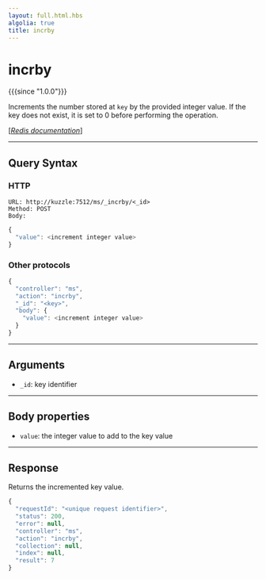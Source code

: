 ```yaml
---
layout: full.html.hbs
algolia: true
title: incrby
---
```


# incrby

{{{since "1.0.0"}}}

Increments the number stored at `key` by the provided integer value. If the key does not exist, it is set to 0 before performing the operation.

[[_Redis documentation_]](https://redis.io/commands/incrby)

---

## Query Syntax

### HTTP

```http
URL: http://kuzzle:7512/ms/_incrby/<_id>
Method: POST  
Body:
```

```js
{
  "value": <increment integer value>
}
```

### Other protocols

```js
{
  "controller": "ms",
  "action": "incrby",
  "_id": "<key>",
  "body": {
    "value": <increment integer value>
  }
}
```

---

## Arguments

* `_id`: key identifier

---

## Body properties

* `value`: the integer value to add to the key value

---

## Response

Returns the incremented key value.

```javascript
{
  "requestId": "<unique request identifier>",
  "status": 200,
  "error": null,
  "controller": "ms",
  "action": "incrby",
  "collection": null,
  "index": null,
  "result": 7
}
```
